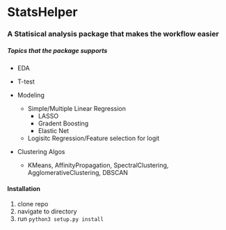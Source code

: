 # StatsHelper

### A Statisical analysis package that makes the workflow easier

##### Topics that the package supports 
* EDA

* T-test

* Modeling
  * Simple/Multiple Linear Regression 
    * LASSO 
    * Gradent Boosting 
    * Elastic Net 
  * Logisitc Regression/Feature selection for logit 
* Clustering Algos 
  * KMeans, AffinityPropagation, SpectralClustering, AgglomerativeClustering, DBSCAN
  
  
#### Installation 

1. clone repo 
2. navigate to directory 
3. run `python3 setup.py install`
  
